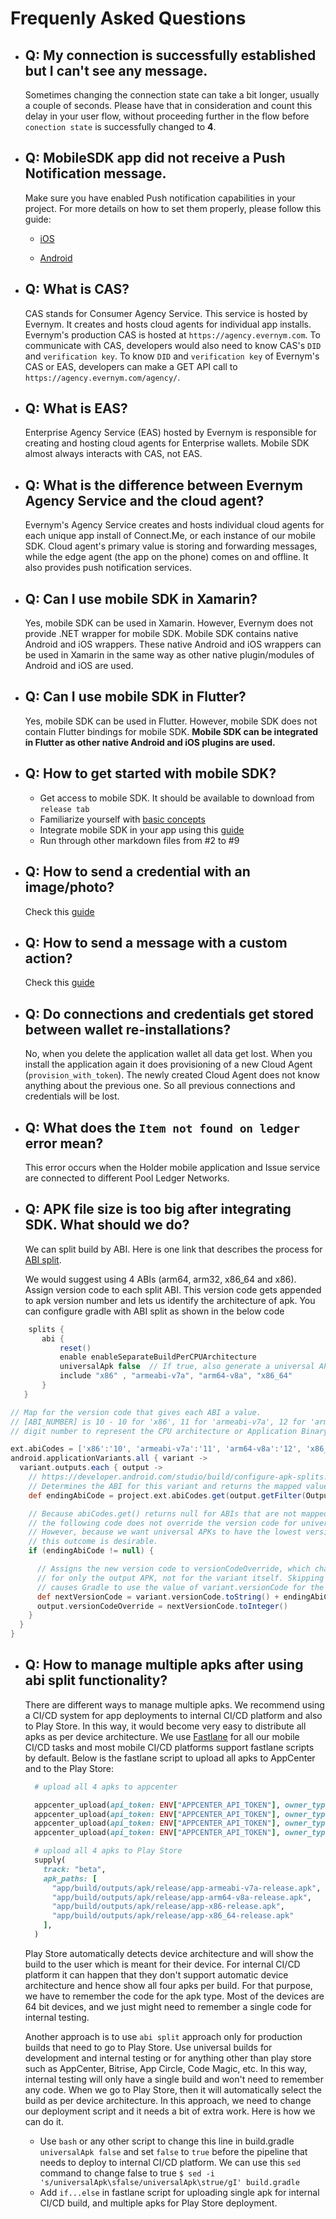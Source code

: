 # Frequenly Asked Questions

- ## Q: My connection is successfully established but I can't see any message.

    Sometimes changing the connection state can take a bit longer, usually a couple of seconds. Please have that in consideration and count this delay in your user flow, without proceeding further in the flow before `conection state` is successfully changed to **4**.

- ## Q: MobileSDK app did not receive a Push Notification message.

    Make sure you have enabled Push notification capabilities in your project. 
    For more details on how to set them properly, please follow this guide: 
    
    - [iOS](https://developer.apple.com/library/archive/documentation/Miscellaneous/Reference/EntitlementKeyReference/Chapters/EnablingLocalAndPushNotifications.html)
    
    - [Android](https://developers.google.com/web/ilt/pwa/introduction-to-push-notifications)

- ## Q: What is CAS?

     CAS stands for Consumer Agency Service. This service is hosted by Evernym. It creates and hosts cloud agents for individual app installs. Evernym's production CAS is hosted at `https://agency.evernym.com`. To communicate with CAS, developers would also need to know CAS's `DID` and `verification key`. To know `DID` and `verification key` of Evernym's CAS or EAS, developers can make a GET API call to `https://agency.evernym.com/agency/`.

- ## Q: What is EAS?

     Enterprise Agency Service (EAS) hosted by Evernym is responsible for creating and hosting cloud agents for Enterprise wallets. Mobile SDK almost always interacts with CAS, not EAS.

- ## Q: What is the difference between Evernym Agency Service and the cloud agent?

     Evernym's Agency Service creates and hosts individual cloud agents for each unique app install of Connect.Me, or each instance of our mobile SDK.
     Cloud agent's primary value is storing and forwarding messages, while the edge agent (the app on the phone) comes on and offline. It also provides push notification services.

- ## Q: Can I use mobile SDK in Xamarin?

     Yes, mobile SDK can be used in Xamarin. However, Evernym does not provide .NET wrapper for mobile SDK. Mobile SDK contains native Android and iOS wrappers. These native Android and iOS wrappers can be used in Xamarin in the same way as other native plugin/modules of Android and iOS are used.

- ## Q: Can I use mobile SDK in Flutter?

     Yes, mobile SDK can be used in Flutter. However, mobile SDK does not contain Flutter bindings for mobile SDK. **Mobile SDK can be integrated in Flutter as other native Android and iOS plugins are used.**

- ## Q: How to get started with mobile SDK?

    - Get access to mobile SDK. It should be available to download from `release tab`
    - Familiarize yourself with [basic concepts](./0.Base%20Concepts.md)
    - Integrate mobile SDK in your app using this [guide](./1.ProjectSetup.md)
    - Run through other markdown files from #2 to #9

- ## Q: How to send a credential with an image/photo?

    Check this [guide](CredentialsWithAttachments.md)

- ## Q: How to send a message with a custom action?

    Check this [guide](8.StructuredMessages.md)

- ## Q: Do connections and credentials get stored between wallet re-installations?

    No, when you delete the application wallet all data get lost. 
    When you install the application again it does provisioning of a new Cloud Agent (`provision_with_token`).
    The newly created Cloud Agent does not know anything about the previous one. So all previous connections and credentials will be lost. 

- ## Q: What does the `Item not found on ledger` error mean?

  This error occurs when the Holder mobile application and Issue service are connected to different Pool Ledger Networks.

- ## Q: APK file size is too big after integrating SDK. What should we do?

  We can split build by ABI. Here is one link that describes the process for [ABI split](https://developer.android.com/studio/build/configure-apk-splits).
  
  We would suggest using 4 ABIs (arm64, arm32, x86_64 and x86). Assign version code to each split ABI. This version code gets appended to apk version number and lets us identify the architecture of apk.  You can configure gradle with ABI split as shown in the below code

```gradle
    splits {
       abi {
           reset()
           enable enableSeparateBuildPerCPUArchitecture
           universalApk false  // If true, also generate a universal APK
           include "x86" , "armeabi-v7a", "arm64-v8a", "x86_64"
       }
   }

// Map for the version code that gives each ABI a value.
// [ABI_NUMBER] is 10 - 10 for 'x86', 11 for 'armeabi-v7a', 12 for 'arm64-v8a', 13 for 'x86_64' - a two
// digit number to represent the CPU architecture or Application Binary Interface

ext.abiCodes = ['x86':'10', 'armeabi-v7a':'11', 'arm64-v8a':'12', 'x86_64':'13']
android.applicationVariants.all { variant ->
  variant.outputs.each { output ->
    // https://developer.android.com/studio/build/configure-apk-splits.html
    // Determines the ABI for this variant and returns the mapped value.
    def endingAbiCode = project.ext.abiCodes.get(output.getFilter(OutputFile.ABI))

    // Because abiCodes.get() returns null for ABIs that are not mapped by ext.abiCodes,
    // the following code does not override the version code for universal APKs.
    // However, because we want universal APKs to have the lowest version code,
    // this outcome is desirable.
    if (endingAbiCode != null) {

      // Assigns the new version code to versionCodeOverride, which changes the version code
      // for only the output APK, not for the variant itself. Skipping this step simply
      // causes Gradle to use the value of variant.versionCode for the APK.
      def nextVersionCode = variant.versionCode.toString() + endingAbiCode
      output.versionCodeOverride = nextVersionCode.toInteger()
    }
  }
}
```

- ## Q: How to manage multiple apks after using abi split functionality?

  There are different ways to manage multiple apks. We recommend using a CI/CD system for app deployments to internal CI/CD platform and also to Play Store. In this way, it would become very easy to distribute all apks as per device architecture. We use [Fastlane](https://fastlane.tools/) for all our mobile CI/CD tasks and most mobile CI/CD platforms support fastlane scripts by default. Below is the fastlane script to upload all apks to AppCenter and to the Play Store:

  ```ruby
    # upload all 4 apks to appcenter

    appcenter_upload(api_token: ENV["APPCENTER_API_TOKEN"], owner_type: "organization", owner_name: "<owner-name>", app_name: "<app-name>", file: "app/build/outputs/apk/release/app-armeabi-v7a-release.apk")
    appcenter_upload(api_token: ENV["APPCENTER_API_TOKEN"], owner_type: "organization", owner_name: "<owner-name>", app_name: "<app-name>", file: "app/build/outputs/apk/release/app-arm64-v8a-release.apk")
    appcenter_upload(api_token: ENV["APPCENTER_API_TOKEN"], owner_type: "organization", owner_name: "<owner-name>", app_name: "<app-name>", file: "app/build/outputs/apk/release/app-x86-release.apk")
    appcenter_upload(api_token: ENV["APPCENTER_API_TOKEN"], owner_type: "organization", owner_name: "<owner-name>", app_name: "<app-name>", file: "app/build/outputs/apk/release/app-x86_64-release.apk")

    # upload all 4 apks to Play Store
    supply(
      track: "beta",
      apk_paths: [
        "app/build/outputs/apk/release/app-armeabi-v7a-release.apk",
        "app/build/outputs/apk/release/app-arm64-v8a-release.apk",
        "app/build/outputs/apk/release/app-x86-release.apk",
        "app/build/outputs/apk/release/app-x86_64-release.apk"
      ],
    )
  ```

  Play Store automatically detects device architecture and will show the build to the user which is meant for their device. For internal CI/CD platform it can happen that they don't support automatic device architecture and hence show all four apks per build. For that purpose, we have to remember the code for the apk type. Most of the devices are 64 bit devices, and we just might need to remember a single code for internal testing. 

  Another approach is to use `abi split` approach only for production builds that need to go to Play Store. Use universal builds for development and internal testing or for anything other than play store such as AppCenter, Bitrise, App Circle, Code Magic, etc. In this way, internal testing will only have a single build and won't need to remember any code. When we go to Play Store, then it will automatically select the build as per device architecture. In this approach, we need to change our deployment script and it needs a bit of extra work. Here is how we can do it.

  - Use `bash` or any other script to change this line in build.gradle `universalApk false` and set `false` to `true` before the pipeline that needs to deploy to internal CI/CD platform. We can use this `sed` command to change false to true `$ sed -i 's/universalApk\sfalse/universalApk\strue/gI' build.gradle` 
  - Add `if...else` in fastlane script for uploading single apk for internal CI/CD build, and multiple apks for Play Store deployment.
